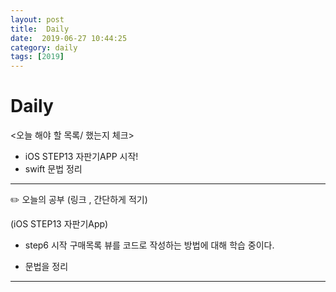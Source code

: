 ```yaml
---
layout: post
title:  Daily
date:  2019-06-27 10:44:25
category: daily
tags: [2019]
---
```


# Daily

<오늘 해야 할 목록/ 했는지 체크>

- iOS STEP13 자판기APP 시작!
- swift 문법 정리

------

✏️ 오늘의 공부 (링크 , 간단하게 적기)

(iOS STEP13 자판기App)

- step6 시작 
구매목록 뷰를 코드로 작성하는 방법에 대해 학습 중이다.

- 문법을 정리

------
